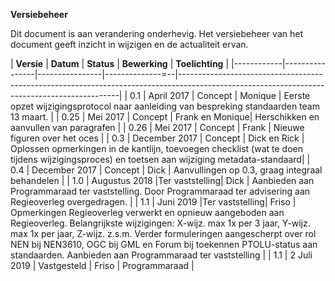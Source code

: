 **Versiebeheer**

Dit document is aan verandering onderhevig. Het versiebeheer van het document geeft inzicht in wijzigen en de actualiteit ervan.

| **Versie** | **Datum**      | **Status**     | **Bewerking**   | **Toelichting**                                                                                                                             |
|------------|----------------|----------------|--------------=--|---------------------------------------------------------------------------------------------------------------------------------------------| 
| 0.1        | April 2017     |	Concept	       | Monique         |	Eerste opzet wijzigingsprotocol naar aanleiding van bespreking standaarden team 13 maart.                                                  |
| 0.25       | Mei 2017 	  | Concept        | Frank en Monique|  Herschikken en aanvullen van paragrafen                                                                                                    |
| 0.26    	 | Mei 2017       |	Concept        | Frank           |	Nieuwe figuren over het oces                                                                                                               |
| 0.3	     | December 2017  |	Concept	       | Dick en Rick	 |  Oplossen opmerkingen in de kantlijn, toevoegen checklist (wat te doen tijdens wijzigingsproces) en toetsen aan wijziging metadata-standaard|
| 0.4        | December 2017  |	Concept        | Dick            |	Aanvullingen op 0.3, graag integraal behandelen                                                                                            |
| 1.0        | Augustus 2018  |Ter vaststelling| Dick            |	Aanbieden aan Programmaraad ter vaststelling. Door Programmaraad ter advisering aan Regieoverleg overgedragen.                             |
| 1.1        | Juni 2019	  |Ter vaststelling| Friso           |	Opmerkingen Regieoverleg verwerkt en opnieuw aangeboden aan Regieoverleg. Belangrijkste wijzigingen: X-wijz. max 1x per 3 jaar, Y-wijz. max 1x per jaar, Z-wijz. z.s.m. Verder formuleringen aangescherpt over rol NEN bij NEN3610, OGC bij GML en Forum bij toekennen PTOLU-status aan standaarden. Aanbieden aan Programmaraad ter vaststelling                 |
| 1.1	     | 2 Juli 2019    |	Vastgesteld    | Friso           |	Programmaraad                                                                                                                              |

                           


